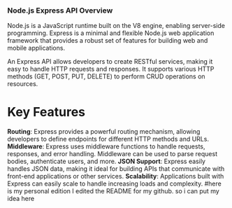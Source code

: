 ### Node.js Express API Overview

Node.js is a JavaScript runtime built on the V8 engine, enabling server-side programming. Express is a minimal and flexible Node.js web application framework that provides a robust set of features for building web and mobile applications.

An Express API allows developers to create RESTful services, making it easy to handle HTTP requests and responses. It supports various HTTP methods (GET, POST, PUT, DELETE) to perform CRUD operations on resources.

# Key Features

 **Routing**: Express provides a powerful routing mechanism, allowing developers to define endpoints for different HTTP methods and URLs.
 **Middleware**: Express uses middleware functions to handle requests, responses, and error handling. Middleware can be used to parse request bodies, authenticate users, and more.
 **JSON Support**: Express easily handles JSON data, making it ideal for building APIs that communicate with front-end applications or other services.
 **Scalability**: Applications built with Express can easily scale to handle increasing loads and complexity.
 #here is my personal edition 
 I edited the README for my github.
 so i can put my idea here
